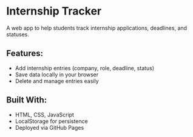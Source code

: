# Internship Tracker

A web app to help students track internship applications, deadlines, and statuses.

## Features:
- Add internship entries (company, role, deadline, status)
- Save data locally in your browser
- Delete and manage entries easily

## Built With:
- HTML, CSS, JavaScript
- LocalStorage for persistence
- Deployed via GitHub Pages
